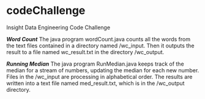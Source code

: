 # codeChallenge
Insight Data Engineering Code Challenge

***_Word Count_***
The java program wordCount.java counts all the words from the text files contained in a directory named /wc_input. Then it outputs the result to a file named wc_result.txt in the directory /wc_output.

***_Running Median_***
The java program RunMedian.java keeps track of the median for a stream of numbers, updating the median for each new number. Files in the /wc_input are processing in alphabetical order. The results are written into a text file named med_result.txt, which is in the /wc_output directory.

